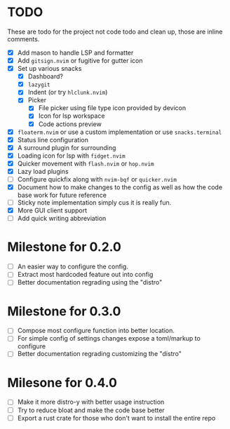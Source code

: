 # TODO

These are todo for the project not code todo and clean up, those are inline comments.

-   [x] Add mason to handle LSP and formatter
-   [x] Add `gitsign.nvim` or fugitive for gutter icon
-   [x] Set up various snacks
    -   [x] Dashboard?
    -   [x] `lazygit`
    -   [x] Indent (or try `hlclunk.nvim`)
    -   [x] Picker
        -   [x] File picker using file type icon provided by devicon
        -   [x] Icon for lsp workspace
        -   [x] Code actions preview
-   [x] `floaterm.nvim` or use a custom implementation or use `snacks.terminal`
-   [x] Status line configuration
-   [x] A surround plugin for surrounding
-   [x] Loading icon for lsp with `fidget.nvim`
-   [x] Quicker movement with `flash.nvim` or `hop.nvim`
-   [x] Lazy load plugins
-   [ ] Configure quickfix along with `nvim-bqf` or `quicker.nvim`
-   [x] Document how to make changes to the config as well as how the code base work for future reference
-   [ ] Sticky note implementation simply cus it is really fun.
-   [x] More GUI client support
-   [ ] Add quick writing abbreviation

# Milestone for 0.2.0

-   [ ] An easier way to configure the config.
-   [ ] Extract most hardcoded feature out into config
-   [ ] Better documentation regrading using the "distro"

# Milestone for 0.3.0

-   [ ] Compose most configure function into better location.
-   [ ] For simple config of settings changes expose a toml/markup to configure
-   [ ] Better documentation regrading customizing the "distro"

# Milesone for 0.4.0

-   [ ] Make it more distro-y with better usage instruction
-   [ ] Try to reduce bloat and make the code base better
-   [ ] Export a rust crate for those who don't want to install the entire repo
